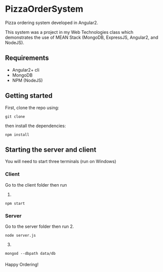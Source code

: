 # PizzaOrderSystem
Pizza ordering system developed in Angular2.

This system was a project in my Web Technologies class which demonstrates the use of MEAN Stack (MongoDB, ExpressJS, Angular2, and NodeJS).

## Requirements
* Angular2+ cli
* MongoDB
* NPM (NodeJS)

## Getting started
First, clone the repo using:

```
git clone
```
then install the dependencies:

```
npm install
```
## Starting the server and client
You will need to start three terminals (run on Windows)
### Client
Go to the client folder then run

1. 
```
npm start
```
### Server
Go to the server folder then run
2.
```
node server.js
```
3.
```
mongod --dbpath data/db
```

####
Happy Ordering!
